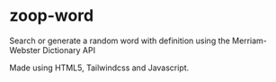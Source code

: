# zoop-word
Search or generate a random word with definition using the Merriam-Webster Dictionary API

Made using HTML5, Tailwindcss and Javascript.
